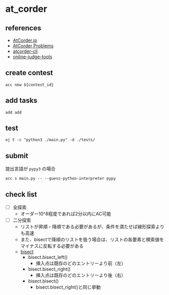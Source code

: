 # at_corder

## references
- [AtCorder.jp](https://atcoder.jp/home)
- [AtCorder Problems](https://kenkoooo.com/atcoder/#/table/)
- [atcorder-cli](https://github.com/Tatamo/atcoder-cli)
- [online-judge-tools](https://github.com/Tatamo/atcoder-cli)

## create contest
```
acc new ${contest_id}
```

## add tasks
```
add add
```

## test
```
oj t -c "python3 ./main.py" -d ./tests/
```

## submit
提出言語が `pypy3` の場合
```
acc s main.py -- --guess-python-interpreter pypy
```

## check list
- [ ] 全探索  
  - オーダー10^8程度であれば2分以内にAC可能
- [ ] 二分探索  
  - リストが昇順・降順である必要があるが、条件を満たせば線形探索よりも高速
  - また、bisectで降順のリストを扱う場合は、リストの各要素と検索値をマイナスに反転する必要がある
  - [bisect](https://docs.python.org/ja/3/library/bisect.html)
    - bisect.bisect_left()
      - 挿入点は既存のどのエントリーより前（左）
    - bisect.bisect_right()
      - 挿入点は既存のどのエントリーより後（右）
    - bisect.bisect()
      - bisect.bisect_right()と同じ挙動